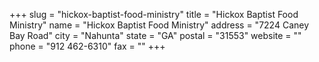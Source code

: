 +++
slug = "hickox-baptist-food-ministry"
title = "Hickox Baptist Food Ministry"
name = "Hickox Baptist Food Ministry"
address = "7224 Caney Bay Road"
city = "Nahunta"
state = "GA"
postal = "31553"
website = ""
phone = "912 462-6310"
fax = ""
+++

